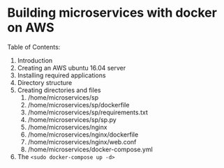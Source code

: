 # Building microservices with docker on AWS

Table of Contents:
1. Introduction
1. Creating an AWS ubuntu 16.04 server
1. Installing required applications
1. Directory structure
1. Creating directories and files
   1. /home/microservices/sp
   1. /home/microservices/sp/dockerfile
   1. /home/microservices/sp/requirements.txt
   1. /home/microservices/sp/sp.py
   1. /home/microservices/nginx
   1. /home/microservices/nginx/dockerfile
   1. /home/microservices/nginx/web.conf
   1. /home/microservices/docker-compose.yml
1. The `<sudo docker-compose up -d>`

